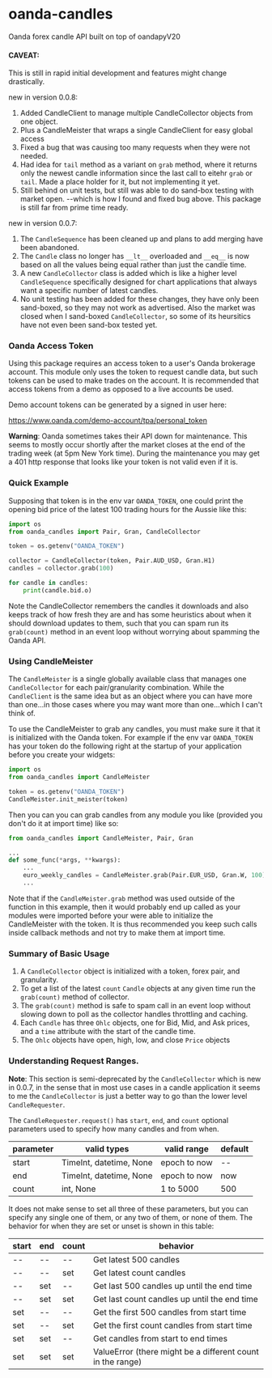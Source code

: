 # oanda-candles
Oanda forex candle API built on top of oandapyV20

#### CAVEAT:
This is still in rapid initial development and features might change drastically.

new in version 0.0.8:
1. Added CandleClient to manage multiple CandleCollector objects from one object.
1. Plus a CandleMeister that wraps a single CandleClient for easy global access
1. Fixed a bug that was causing too many requests when they were not needed.
1. Had idea for `tail` method as a variant on `grab` method, where it returns only
the newest candle information since the last call to eitehr `grab` or `tail`. Made
a place holder for it, but not implementing it yet.
1. Still behind on unit tests, but still was able to do sand-box testing with market open.
--which is how I found and fixed bug above. This package is still far from prime time ready.


new in version 0.0.7:
1. The `CandleSequence` has been cleaned up and plans to add merging have been abandoned.
1. The `Candle` class no longer has `__lt__` overloaded and `__eq__` is now based on all the values being equal rather than just the candle time.
1. A new `CandleCollector` class is added which is like a higher level `CandleSequence` specifically designed for chart applications that always want a specific number of latest candles. 
1. No unit testing has been added for these changes, they have only been sand-boxed, so they may not work as advertised. Also the market was closed when I sand-boxed `CandleCollector`, so some of its heursitics have not even been sand-box tested yet.



### Oanda Access Token
Using this package requires an access token to a user's
Oanda brokerage account. This module only uses the token to
request candle data, but such tokens can be used to make
trades on the account. It is recommended that access
tokens from a demo as opposed to a live accounts be used.
 
Demo account tokens can be generated by a signed in user here:

https://www.oanda.com/demo-account/tpa/personal_token

**Warning**: Oanda sometimes takes their API down for maintenance.
This seems to mostly occur shortly after the market closes at the end of
the trading week (at 5pm New York time). During the maintenance you
may get a 401 http response that looks like your token is not valid
even if it is.

### Quick Example
Supposing that token is in the env var `OANDA_TOKEN`, one could print
the opening bid price of the latest 100 trading hours for the Aussie like this: 

```python
import os
from oanda_candles import Pair, Gran, CandleCollector

token = os.getenv("OANDA_TOKEN")

collector = CandleCollector(token, Pair.AUD_USD, Gran.H1)
candles = collector.grab(100)

for candle in candles:
    print(candle.bid.o)
```
Note the CandleCollector remembers the candles it downloads and also keeps track of how fresh they are and has
some heuristics about when it should download updates to them, such that you can spam run its `grab(count)` method
in an event loop without worrying about spamming the Oanda API.

### Using CandleMeister
The `CandleMeister` is a single globally available class that manages one `CandleCollector` for each
pair/granularity combination. While the `CandleClient` is the same idea but as an object where you
can have more than one...in those cases where you may want more than one...which I can't think of.

To use the CandleMeister to grab any candles, you must make sure it that it is initialized
with the Oanda token. For example if the env var `OANDA_TOKEN` has your token do the following
right at the startup of your application before you create your widgets:
```python
import os
from oanda_candles import CandleMeister

token = os.getenv("OANDA_TOKEN")
CandleMeister.init_meister(token)
```
Then you can you can grab candles from any module you like (provided you don't do it at import time)
like so:
```python
from oanda_candles import CandleMeister, Pair, Gran

...
def some_func(*args, **kwargs):
    ...
    euro_weekly_candles = CandleMeister.grab(Pair.EUR_USD, Gran.W, 100)
    ...
```
Note that if the `CandleMeister.grab` method was used outside of the function in this
example, then it would probably end up called as your modules were imported before your
were able to initialize the CandleMeister with the token. It is thus recommended you
keep such calls inside callback methods and not try to make them at import time.

### Summary of Basic Usage
1. A `CandleCollector` object is initialized with a token, forex pair, and granularity.
1. To get a list of the latest `count` `Candle` objects at any given time run the `grab(count)` method of collector.
1. The `grab(count)` method is safe to spam call in an event loop without slowing down to poll as the collector handles throttling and caching.
1. Each `Candle` has three `Ohlc` objects, one for Bid, Mid, and Ask prices, and a `time` attribute with the start of the candle time.
1. The `Ohlc` objects have open, high, low, and close `Price` objects

### Understanding Request Ranges.
**Note**: This section is semi-deprecated by the `CandleCollector` which is new in 0.0.7, in
the sense that in most use cases in a candle application it seems to me the `CandleCollector`
is just a better way to go than the lower level `CandleRequester`.

The `CandleRequester.request()` has `start`, `end`, and `count`
optional parameters used to specify how many candles and from when.


 parameter | valid types | valid range | default
 --- | --- |---| ---
start | TimeInt, datetime, None | epoch to now | --
end | TimeInt, datetime, None | epoch to now | now
count | int, None | 1 to 5000 | 500

It does not make sense to set all three of these parameters, but you can
specify any single one of them, or any two of them, or none of them.
The behavior for when they are set or unset is shown in this table:

start | end | count | behavior
 --- | --- | ---| ---
-- | -- | -- | Get latest 500 candles
-- | -- | set | Get latest count candles
-- | set | -- | Get last 500 candles up until the end time
-- | set | set | Get last count candles up until the end time
set | -- | -- | Get the first 500 candles from start time
set | -- | set | Get the first count candles from start time
set | set | -- | Get candles from start to end times
set | set | set | ValueError (there might be a different count in the range)

